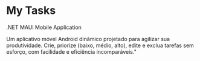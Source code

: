 # My Tasks
.NET MAUI Mobile Application

Um aplicativo móvel Android dinâmico projetado para agilizar sua produtividade. Crie, priorize (baixo, médio, alto), edite e exclua tarefas sem esforço, com facilidade e eficiência incomparáveis." 
